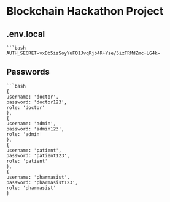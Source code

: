 # Blockchain Hackathon Project

## .env.local
    ```bash
    AUTH_SECRET=vxDb5izSoyYuFO1JvqRjb4R+Yse/5izTRMdZmc+LG4k=

## Passwords
    ```bash
    { 
    username: 'doctor',
    password: 'doctor123',
    role: 'doctor' 
    },
    { 
    username: 'admin',
    password: 'admin123',
    role: 'admin' 
    },
    { 
    username: 'patient', 
    password: 'patient123',
    role: 'patient'
    },
    { 
    username: 'pharmasist',
    password: 'pharmasist123',
    role: 'pharmasist' 
    }

